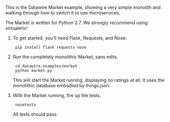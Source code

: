 This is the Datawire Market example, showing a very simple monolith and walking through how to switch it to use microservices.

The Market is written for Python 2.7. We strongly recommend using virtualenv!

1. To get started, you'll need Flask, Requests, and Nose:

        pip install flask requests nose

2. Run the completely monolithic Market, sans edits.

        cd datawire-examples/market
        python market.py

    This will start the Market running, displaying no ratings at all. It uses the monolithic database embodied by things.json.

3. With the Market running, fire up the tests.

        nosetests

    All tests should pass.
